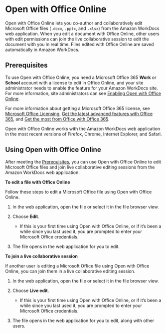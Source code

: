 # Open with Office Online<a name="office-online"></a>

Open with Office Online lets you co\-author and collaboratively edit Microsoft Office files \(`.docx`, `.pptx`, and `.xlsx`\) from the Amazon WorkDocs web application\. When you edit a document with Office Online, other users with edit permissions can join the live collaborative session to edit the document with you in real time\. Files edited with Office Online are saved automatically in Amazon WorkDocs\. 

## Prerequisites<a name="office-online-prereqs"></a>

To use Open with Office Online, you need a Microsoft Office 365 **Work** or **School** account with a license to edit in Office Online, and your site administrator needs to enable the feature for your Amazon WorkDocs site\. For more information, site administrators can see [Enabling Open with Office Online](http://docs.aws.amazon.com/workdocs/latest/adminguide/collab-editing.html#enable-office-online)\.

For more information about getting a Microsoft Office 365 license, see [Microsoft Office Licensing](https://www.microsoft.com/en-us/Licensing/product-licensing/office.aspx), [Get the latest advanced features with Office 365](https://products.office.com/en-us/business/compare-more-office-365-for-business-plans), and [Get the most from Office with Office 365](https://products.office.com/en-us/compare-all-microsoft-office-products?tab=2)\.

Open with Office Online works with the Amazon WorkDocs web application in the most recent versions of Firefox, Chrome, Internet Explorer, and Safari\.

## Using Open with Office Online<a name="using-office-online"></a>

After meeting the [Prerequisites](#office-online-prereqs), you can use Open with Office Online to edit Microsoft Office files and join live collaborative editing sessions from the Amazon WorkDocs web application\.

**To edit a file with Office Online**

Follow these steps to edit a Microsoft Office file using Open with Office Online\.

1. In the web application, open the file or select it in the file browser view\.

1. Choose **Edit**\.
   + If this is your first time using Open with Office Online, or if it’s been a while since you last used it, you are prompted to enter your Microsoft Office credentials\.

1. The file opens in the web application for you to edit\.

**To join a live collaborative session**

If another user is editing a Microsoft Office file using Open with Office Online, you can join them in a live collaborative editing session\. 

1. In the web application, open the file or select it in the file browser view\.

1. Choose **Live edit**\.
   + If this is your first time using Open with Office Online, or if it’s been a while since you last used it, you are prompted to enter your Microsoft Office credentials\.

1. The file opens in the web application for you to edit, along with other users\.